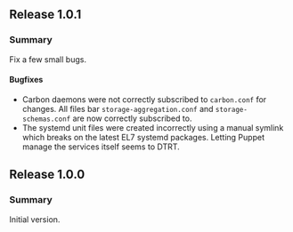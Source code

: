 ## Release 1.0.1

### Summary

Fix a few small bugs.

#### Bugfixes

- Carbon daemons were not correctly subscribed to `carbon.conf` for changes.
  All files bar `storage-aggregation.conf` and `storage-schemas.conf` are now
  correctly subscribed to.
- The systemd unit files were created incorrectly using a manual symlink which
  breaks on the latest EL7 systemd packages. Letting Puppet manage the services
  itself seems to DTRT.

## Release 1.0.0

### Summary

Initial version.
